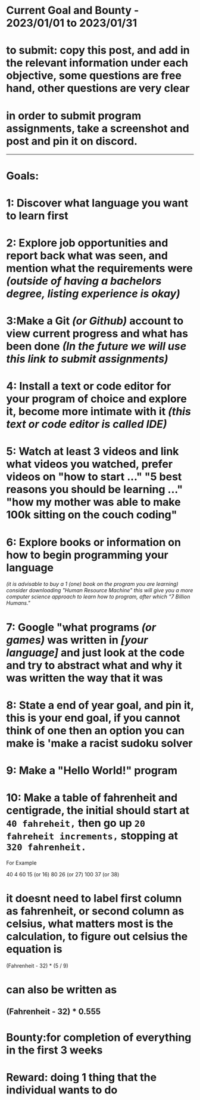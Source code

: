 # Current Goal and Bounty - 2023/01/01 to 2023/01/31 
# to submit: copy this post, and add in the relevant information under each objective, some questions are free hand, other questions are very clear
# in order to submit program assignments, take a screenshot and post and pin it on discord.
---
# Goals: 
# 1: Discover what language you want to learn first

# 2: Explore job opportunities and report back what was seen, and mention what the requirements were *(outside of having a bachelors degree, listing experience is okay)*

# 3:Make a Git *(or Github)* account to view current progress and what has been done *(In the future we will use this link to submit assignments)*

# 4: Install a text or code editor for your program of choice and explore it, become more intimate with it *(this text or code editor is called IDE)*

# 5: Watch at least 3 videos and link what videos you watched, prefer videos on "how to start ..." "5 best reasons you should be learning ..." "how my mother was able to make 100k sitting on the couch coding"

# 6: Explore books or information on how to begin programming your language
*(it is advisable to buy a 1 (one) book on the program you are learning) consider downloading "Human Resource Machine" this will give you a more computer science approach to learn how to program, after which "7 Billion Humans."*

# 7: Google "what programs *(or games)* was written in *[your language]* and just look at the code and try to abstract what and why it was written the way that it was

# 8: State a end of year goal, and pin it, this is your end goal, if you cannot think of one then an option you can make is 'make a racist sudoku solver

# 9: Make a "Hello World!" program

# 10: Make a table of fahrenheit and centigrade, the initial  should start at `40 fahreheit,` then go up `20 fahreheit increments,` stopping at `320 fahrenheit.`
For Example

40  4 
60  15 (or 16)
80  26 (or 27)
100 37 (or 38)

# it doesnt need to label first column as fahrenheit, or second column as celsius, what matters most is the calculation, to figure out celsius the equation is 
(Fahrenheit - 32) * (5 / 9)

# can also be written as

(Fahrenheit - 32) * 0.555
---
# Bounty:for completion of everything in the first 3 weeks
# Reward: doing 1 thing that the individual wants to do
